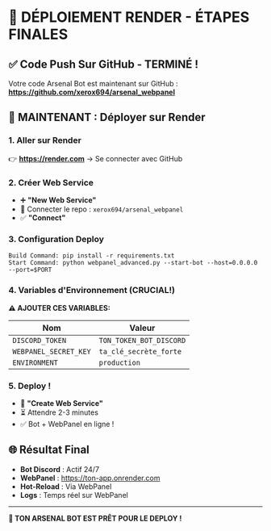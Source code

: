 # 🎯 DÉPLOIEMENT RENDER - ÉTAPES FINALES

## ✅ Code Push Sur GitHub - TERMINÉ !

Votre code Arsenal Bot est maintenant sur GitHub : 
**https://github.com/xerox694/arsenal_webpanel**

## 🚀 MAINTENANT : Déployer sur Render 

### 1. Aller sur Render
👉 **https://render.com** → Se connecter avec GitHub

### 2. Créer Web Service
- ➕ **"New Web Service"**
- 🔗 Connecter le repo : `xerox694/arsenal_webpanel`
- ✅ **"Connect"**

### 3. Configuration Deploy
```
Build Command: pip install -r requirements.txt
Start Command: python webpanel_advanced.py --start-bot --host=0.0.0.0 --port=$PORT
```

### 4. Variables d'Environnement (CRUCIAL!)
**⚠️ AJOUTER CES VARIABLES:**

| Nom | Valeur |
|-----|--------|
| `DISCORD_TOKEN` | `TON_TOKEN_BOT_DISCORD` |
| `WEBPANEL_SECRET_KEY` | `ta_clé_secrète_forte` |
| `ENVIRONMENT` | `production` |

### 5. Deploy !
- 🚀 **"Create Web Service"**
- ⏳ Attendre 2-3 minutes
- ✅ Bot + WebPanel en ligne !

## 🌐 Résultat Final
- **Bot Discord** : Actif 24/7
- **WebPanel** : https://ton-app.onrender.com
- **Hot-Reload** : Via WebPanel
- **Logs** : Temps réel sur WebPanel

---
**🎉 TON ARSENAL BOT EST PRÊT POUR LE DEPLOY !**
